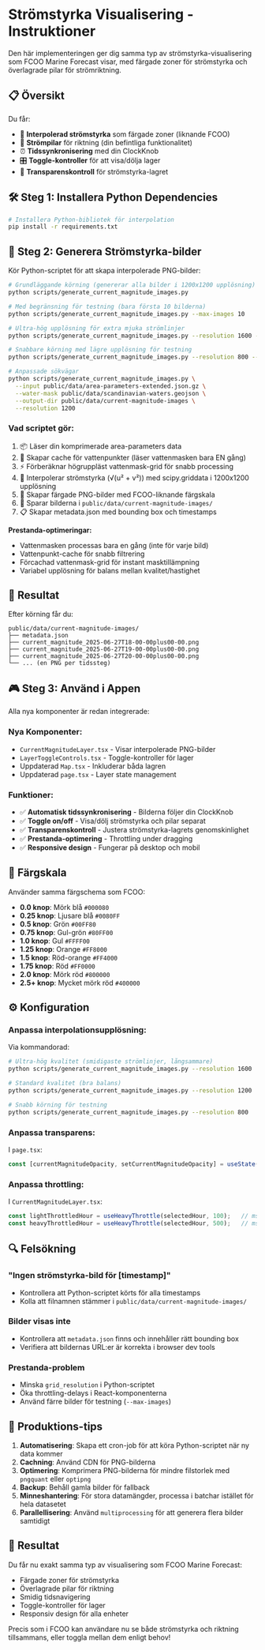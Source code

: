 # Strömstyrka Visualisering - Instruktioner

Den här implementeringen ger dig samma typ av strömstyrka-visualisering som FCOO Marine Forecast visar, med färgade zoner för strömstyrka och överlagrade pilar för strömriktning.

## 📋 Översikt

Du får:
- 🌊 **Interpolerad strömstyrka** som färgade zoner (liknande FCOO)
- 🧭 **Strömpilar** för riktning (din befintliga funktionalitet)
- ⏰ **Tidssynkronisering** med din ClockKnob
- 🎛️ **Toggle-kontroller** för att visa/dölja lager
- 🔧 **Transparenskontroll** för strömstyrka-lagret

## 🛠️ Steg 1: Installera Python Dependencies

```bash
# Installera Python-bibliotek för interpolation
pip install -r requirements.txt
```

## 🚀 Steg 2: Generera Strömstyrka-bilder

Kör Python-scriptet för att skapa interpolerade PNG-bilder:

```bash
# Grundläggande körning (genererar alla bilder i 1200x1200 upplösning)
python scripts/generate_current_magnitude_images.py

# Med begränsning för testning (bara första 10 bilderna)
python scripts/generate_current_magnitude_images.py --max-images 10

# Ultra-hög upplösning för extra mjuka strömlinjer
python scripts/generate_current_magnitude_images.py --resolution 1600 --max-images 5

# Snabbare körning med lägre upplösning för testning
python scripts/generate_current_magnitude_images.py --resolution 800 --max-images 10

# Anpassade sökvägar
python scripts/generate_current_magnitude_images.py \
  --input public/data/area-parameters-extended.json.gz \
  --water-mask public/data/scandinavian-waters.geojson \
  --output-dir public/data/current-magnitude-images \
  --resolution 1200
```

### Vad scriptet gör:
1. 📦 Läser din komprimerade area-parameters data
2. 🌊 Skapar cache för vattenpunkter (läser vattenmasken bara EN gång)
3. ⚡ Förberäknar högruppläst vattenmask-grid för snabb processing
4. 🔄 Interpolerar strömstyrka (√(u² + v²)) med scipy.griddata i 1200x1200 upplösning
5. 🎨 Skapar färgade PNG-bilder med FCOO-liknande färgskala
6. 💾 Sparar bilderna i `public/data/current-magnitude-images/`
7. 📋 Skapar metadata.json med bounding box och timestamps

**Prestanda-optimeringar:**
- Vattenmasken processas bara en gång (inte för varje bild)
- Vattenpunkt-cache för snabb filtrering
- Förcachad vattenmask-grid för instant masktillämpning
- Variabel upplösning för balans mellan kvalitet/hastighet

## 📁 Resultat

Efter körning får du:
```
public/data/current-magnitude-images/
├── metadata.json
├── current_magnitude_2025-06-27T18-00-00plus00-00.png
├── current_magnitude_2025-06-27T19-00-00plus00-00.png
├── current_magnitude_2025-06-27T20-00-00plus00-00.png
└── ... (en PNG per tidssteg)
```

## 🎮 Steg 3: Använd i Appen

Alla nya komponenter är redan integrerade:

### Nya Komponenter:
- `CurrentMagnitudeLayer.tsx` - Visar interpolerade PNG-bilder
- `LayerToggleControls.tsx` - Toggle-kontroller för lager
- Uppdaterad `Map.tsx` - Inkluderar båda lagren
- Uppdaterad `page.tsx` - Layer state management

### Funktioner:
- ✅ **Automatisk tidssynkronisering** - Bilderna följer din ClockKnob
- ✅ **Toggle on/off** - Visa/dölj strömstyrka och pilar separat
- ✅ **Transparenskontroll** - Justera strömstyrka-lagrets genomskinlighet
- ✅ **Prestanda-optimering** - Throttling under dragging
- ✅ **Responsive design** - Fungerar på desktop och mobil

## 🎨 Färgskala

Använder samma färgschema som FCOO:
- **0.0 knop**: Mörk blå `#000080`
- **0.25 knop**: Ljusare blå `#0080FF`
- **0.5 knop**: Grön `#00FF80`
- **0.75 knop**: Gul-grön `#80FF00`
- **1.0 knop**: Gul `#FFFF00`
- **1.25 knop**: Orange `#FF8000`
- **1.5 knop**: Röd-orange `#FF4000`
- **1.75 knop**: Röd `#FF0000`
- **2.0 knop**: Mörk röd `#800000`
- **2.5+ knop**: Mycket mörk röd `#400000`

## ⚙️ Konfiguration

### Anpassa interpolationsupplösning:
Via kommandorad:
```bash
# Ultra-hög kvalitet (smidigaste strömlinjer, långsammare)
python scripts/generate_current_magnitude_images.py --resolution 1600

# Standard kvalitet (bra balans)
python scripts/generate_current_magnitude_images.py --resolution 1200

# Snabb körning för testning
python scripts/generate_current_magnitude_images.py --resolution 800
```

### Anpassa transparens:
I `page.tsx`:
```typescript
const [currentMagnitudeOpacity, setCurrentMagnitudeOpacity] = useState(0.8);
```

### Anpassa throttling:
I `CurrentMagnitudeLayer.tsx`:
```typescript
const lightThrottledHour = useHeavyThrottle(selectedHour, 100);   // ms
const heavyThrottledHour = useHeavyThrottle(selectedHour, 500);   // ms
```

## 🔍 Felsökning

### "Ingen strömstyrka-bild för [timestamp]"
- Kontrollera att Python-scriptet körts för alla timestamps
- Kolla att filnamnen stämmer i `public/data/current-magnitude-images/`

### Bilder visas inte
- Kontrollera att `metadata.json` finns och innehåller rätt bounding box
- Verifiera att bildernas URL:er är korrekta i browser dev tools

### Prestanda-problem
- Minska `grid_resolution` i Python-scriptet
- Öka throttling-delays i React-komponenterna
- Använd färre bilder för testning (`--max-images`)

## 🚀 Produktions-tips

1. **Automatisering**: Skapa ett cron-job för att köra Python-scriptet när ny data kommer
2. **Cachning**: Använd CDN för PNG-bilderna
3. **Optimering**: Komprimera PNG-bilderna för mindre filstorlek med `pngquant` eller `optipng`
4. **Backup**: Behåll gamla bilder för fallback
5. **Minneshantering**: För stora datamängder, processa i batchar istället för hela datasetet
6. **Parallellisering**: Använd `multiprocessing` för att generera flera bilder samtidigt

## 🎯 Resultat

Du får nu exakt samma typ av visualisering som FCOO Marine Forecast:
- Färgade zoner för strömstyrka
- Överlagrade pilar för riktning
- Smidig tidsnavigering
- Toggle-kontroller för lager
- Responsiv design för alla enheter

Precis som i FCOO kan användare nu se både strömstyrka och riktning tillsammans, eller toggla mellan dem enligt behov! 